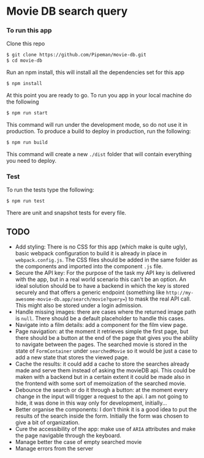 # Movie DB search query

### To run this app
Clone this repo
```bash
$ git clone https://github.com/Pipeman/movie-db.git
$ cd movie-db
```
Run an npm install, this will install all the dependencies set for this app
```bash
$ npm install
```
At this point you are ready to go. To run you app in your local machine do the following
```bash
$ npm run start
```
This command will run under the development mode, so do not use it in production.
To produce a build to deploy in production, run the following:
```bash
$ npm run build
```
This command will create a new `./dist` folder that will contain everything you need to deploy.

### Test
To run the tests type the following:
```bash
$ npm run test
```
There are unit and snapshot tests for every file.

## TODO
* Add styling: There is no CSS for this app (which make is quite ugly), basic webpack configuration to build it is already in place in `webpack.config.js`. The CSS files should be added in the same folder as the components and imported into the component `.js` file.
* Secure the API key: For the purpose of the task my API key is delivered with the app, but in a real world scenario this can't be an option. An ideal solution should be to have a backend in which the key is stored securely and that offers a generic endpoint (something like `http://my-awesome-movie-db.app/search/movie?query=`) to mask the real API call. This might also be stored under a login admission.
* Handle missing images: there are cases where the returned image path is `null`. There should be a default placeholder to handle this cases.
* Navigate into a film details: add a component for the film view page.
* Page navigation: at the moment it retrieves simple the first page, but there should be a button at the end of the page that gives you the ability to navigate between the pages. The searched movie is stored in the state of `FormContainer` under `searchedMovie` so it would be just a case to add a new state that stores the viewed page.
* Cache the results: it could add a cache to store the searches already made and serve them instead of asking the movieDB api. This could be maken with a backend but in a certain extent it could be made also in the frontend with some sort of memoization of the searched movie.
* Debounce the search or do it through a button: at the moment every change in the input will trigger a request to the api. I am not going to hide, it was done in this way only for development, initially...
* Better organise the components: I don't think it is a good idea to put the results of the search inside the form. Initially the form was chosen to give a bit of organization.
* Cure the accessibility of the app: make use of `ARIA` attributes and make the page navigable through the keyboard.
* Manage better the case of empty searched movie
* Manage errors from the server
